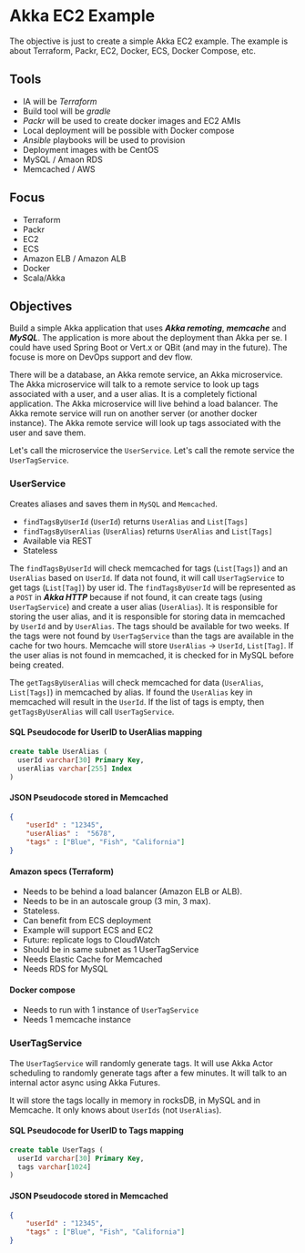 # Akka EC2 Example

The objective is just to create a simple Akka EC2 example. 
The example is about Terraform, Packr, EC2, Docker, ECS, Docker Compose, etc. 

## Tools 

* IA will be *Terraform* 
* Build tool will be *gradle*
* *Packr* will be used to create docker images and EC2 AMIs
* Local deployment will be possible with Docker compose 
* *Ansible* playbooks will be used to provision 
* Deployment images with be CentOS 
* MySQL / Amaon RDS 
* Memcached / AWS


## Focus
* Terraform
* Packr
* EC2
* ECS
* Amazon ELB / Amazon ALB
* Docker
* Scala/Akka


## Objectives

Build a simple Akka application that uses ***Akka remoting***, ***memcache*** and ***MySQL***. 
The application is more about the deployment than Akka per se. 
I could have used Spring Boot or Vert.x or QBit (and may in the future). 
The focuse is more on DevOps support and dev flow. 

There will be a database, an Akka remote service, an Akka microservice. 
The Akka microservice will talk to a remote service to look up tags associated with a user, and a user alias. 
It is a completely fictional application. 
The Akka microservice will live behind a load balancer. 
The Akka remote service will run on another server (or another docker instance). 
The Akka remote service will look up tags associated with the user and save them. 

Let's call the microservice the `UserService`. 
Let's call the remote service the `UserTagService`. 

### UserService

Creates aliases and saves them in `MySQL` and `Memcached`. 

* `findTagsByUserId` (`UserId`) returns `UserAlias` and `List[Tags]`
* `findTagsByUserAlias` (`UserAlias`) returns `UserAlias` and `List[Tags]`
* Available via REST
* Stateless 

The `findTagsByUserId` will check memcached for tags (`List[Tags]`) and an `UserAlias` based on `UserId`. 
If data not found, it will call `UserTagService` to get tags (`List[Tag]`) by user id. 
The `findTagsByUserId` will be represented as a `POST` in ***Akka HTTP*** because if not found, it can create tags (using `UserTagService`) and create a user alias (`UserAlias`). It is responsible for storing the user alias, and it is responsible for storing data in memcached by `UserId` and by `UserAlias`. The tags should be available for two weeks. If the tags were not found by `UserTagService` than the tags are available in the cache for two hours. Memcache will store `UserAlias` -> `UserId`, `List[Tag]`. If the user alias is not found in memcached, it is checked for in MySQL before being created. 

The `getTagsByUserAlias` will check memcached for data (`UserAlias`, `List[Tags]`) in memcached by alias. 
If found the  `UserAlias` key in memcached will result in the `UserId`. If the list of tags is empty, then `getTagsByUserAlias` will call `UserTagService`.



#### SQL Pseudocode for UserID to UserAlias mapping
```sql
create table UserAlias (
  userId varchar[30] Primary Key, 
  userAlias varchar[255] Index
)
```

#### JSON Pseudocode stored in Memcached 
```json
{
    "userId" : "12345",
    "userAlias" :  "5678",
    "tags" : ["Blue", "Fish", "California"]
}
```

#### Amazon specs (Terraform)
* Needs to be behind a load balancer (Amazon ELB or ALB). 
* Needs to be in an autoscale group (3 min, 3 max). 
* Stateless. 
* Can benefit from ECS deployment 
* Example will support ECS and EC2 
* Future: replicate logs to CloudWatch 
* Should be in same subnet as 1 UserTagService
* Needs Elastic Cache for Memcached 
* Needs RDS for MySQL 

#### Docker compose 
* Needs to run with 1 instance of `UserTagService`
* Needs 1 memcache instance

### UserTagService
The `UserTagService` will randomly generate tags. It will use Akka Actor scheduling to randomly generate tags after a few minutes. It will talk to an internal actor async using Akka Futures. 

It will store the tags locally in memory in rocksDB, in MySQL and in Memcache. It only knows about `UserIds` (not `UserAlias`). 

#### SQL Pseudocode for UserID to Tags mapping
```sql
create table UserTags (
  userId varchar[30] Primary Key, 
  tags varchar[1024] 
)
```

#### JSON Pseudocode stored in Memcached 
```json
{
    "userId" : "12345",
    "tags" : ["Blue", "Fish", "California"]
}
```

